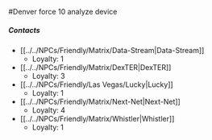 #Denver 
force 10 analyze device

##### Contacts
- [[../../NPCs/Friendly/Matrix/Data-Stream|Data-Stream]]
	- Loyalty: 1
- [[../../NPCs/Friendly/Matrix/DexTER|DexTER]]
	- Loyalty: 3
- [[../../NPCs/Friendly/Las Vegas/Lucky|Lucky]]
	- Loyalty: 1
- [[../../NPCs/Friendly/Matrix/Next-Net|Next-Net]]
	- Loyalty: 4
- [[../../NPCs/Friendly/Matrix/Whistler|Whistler]]
	- Loyalty: 1